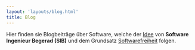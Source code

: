 ```yaml
---
layout: 'layouts/blog.html'
title: Blog
---
```

Hier finden sie Blogbeiträge über Software,
welche der [Idee](https://swingbe.de/idea) von
**Software Ingenieur Begerad (SIB)** und dem Grundsatz
[Softwarefreiheit](https://swingbe.de/softwarefreedom) folgen.
